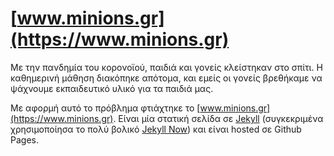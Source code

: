 # [www.minions.gr](https://www.minions.gr)

Με την πανδημία του κορονοϊού, παιδιά και γονείς κλείστηκαν στο σπίτι. Η καθημερινή μάθηση διακόπηκε απότομα, και εμείς οι γονείς βρεθήκαμε να ψάχνουμε εκπαιδευτικό υλικό για τα παιδιά μας.

Με αφορμή αυτό το πρόβλημα φτιάχτηκε το [www.minions.gr](https://www.minions.gr). Είναι μία στατική σελίδα σε [Jekyll](https://jekyllrb.com/) (συγκεκριμένα χρησιμοποίησα το πολύ βολικό [Jekyll Now](https://github.com/barryclark/jekyll-now)) και είναι hosted σε Github Pages.

